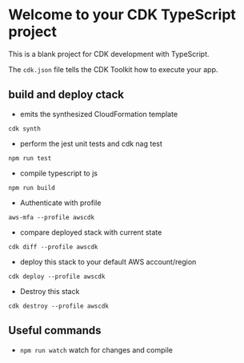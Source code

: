 # Welcome to your CDK TypeScript project

This is a blank project for CDK development with TypeScript.

The `cdk.json` file tells the CDK Toolkit how to execute your app.

## build and deploy ctack
* emits the synthesized CloudFormation template 
```
cdk synth
```  
*  perform the jest unit tests and cdk nag test
```
npm run test
```   

* compile typescript to js
```
npm run build
```

* Authenticate with profile

```
aws-mfa --profile awscdk
```

*  compare deployed stack with current state
```
cdk diff --profile awscdk
```

* deploy this stack to your default AWS account/region
```
cdk deploy --profile awscdk
```

* Destroy this stack
```
cdk destroy --profile awscdk
```


## Useful commands


* `npm run watch`   watch for changes and compile

